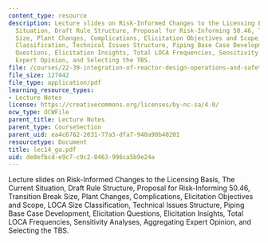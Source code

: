 ```yaml
---
content_type: resource
description: Lecture slides on Risk-Informed Changes to the Licensing Basis, The Current
  Situation, Draft Rule Structure, Proposal for Risk-Informing 50.46, Transition Break
  Size, Plant Changes, Complications, Elicitation Objectives and Scope, LOCA Size
  Classification, Technical Issues Structure, Piping Base Case Development, Elicitation
  Questions, Elicitation Insights, Total LOCA Frequencies, Sensitivity Analyses, Aggregating
  Expert Opinion, and Selecting the TBS.
file: /courses/22-39-integration-of-reactor-design-operations-and-safety-fall-2006/de8efbcde9c7c9c28463996ca5b9e24a_lec14_ga.pdf
file_size: 127442
file_type: application/pdf
learning_resource_types:
- Lecture Notes
license: https://creativecommons.org/licenses/by-nc-sa/4.0/
ocw_type: OCWFile
parent_title: Lecture Notes
parent_type: CourseSection
parent_uid: ea4c6762-2031-77a3-dfa7-940a90b40201
resourcetype: Document
title: lec14_ga.pdf
uid: de8efbcd-e9c7-c9c2-8463-996ca5b9e24a
---
```

Lecture slides on Risk-Informed Changes to the Licensing Basis, The Current Situation, Draft Rule Structure, Proposal for Risk-Informing 50.46, Transition Break Size, Plant Changes, Complications, Elicitation Objectives and Scope, LOCA Size Classification, Technical Issues Structure, Piping Base Case Development, Elicitation Questions, Elicitation Insights, Total LOCA Frequencies, Sensitivity Analyses, Aggregating Expert Opinion, and Selecting the TBS.